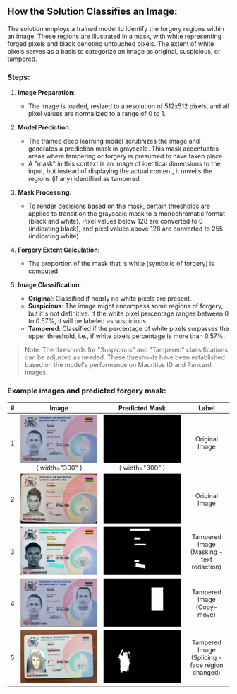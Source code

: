 ## How the Solution Classifies an Image:
The solution employs a trained model to identify the forgery regions within an image. These regions are illustrated in a mask, with white representing forged pixels and black denoting untouched pixels. The extent of white pixels serves as a basis to categorize an image as original, suspicious, or tampered.

### Steps:
1. **Image Preparation**:
    - The image is loaded, resized to a resolution of 512x512 pixels, and all pixel values are normalized to a range of 0 to 1.

2. **Model Prediction**:
    - The trained deep learning model scrutinizes the image and generates a prediction mask in grayscale. This mask accentuates areas where tampering or forgery is presumed to have taken place.
   - A "mask" in this context is an image of identical dimensions to the input, but instead of displaying the actual content, it unveils the regions (if any) identified as tampered.

3. **Mask Processing**:
    - To render decisions based on the mask, certain thresholds are applied to transition the grayscale mask to a monochromatic format (black and white). Pixel values below 128 are converted to 0 (indicating black), and pixel values above 128 are converted to 255 (indicating white).

4. **Forgery Extent Calculation**:
    - The proportion of the mask that is white (symbolic of forgery) is computed.

5. **Image Classification**:
    - **Original**: Classified if nearly no white pixels are present.
    - **Suspicious**: The image might encompass some regions of forgery, but it's not definitive. If the white pixel percentage ranges between 0 to 0.57%, it will be labeled as suspicious.
    - **Tampered**: Classified if the percentage of white pixels surpasses the upper threshold, i.e., if white pixels percentage is more than 0.57%.

> Note: The thresholds for "Suspicious" and "Tampered" classifications can be adjusted as needed. These thresholds have been established based on the model's performance on Mauritius ID and Pancard images.


### Example images and predicted forgery mask:

|  #  |    Image  | Predicted Mask | Label |
|:---:|:---------:|:--------------:|:-----:|
| 1| ![Image1](assets/images/samples_with_predicted_mask/original/01-original.jpeg){ width="300" } | ![PredictedMask1](assets/images/samples_with_predicted_mask/original/01-original-predicted-mask.png){ width="300" } | Original Image |
| 2| ![Image2](assets/images/samples_with_predicted_mask/original/02-original.jpg) | ![PredictedMask2](assets/images/samples_with_predicted_mask/original/02-original-predicted-mask.png) | Original Image |
| 3| ![Image3](assets/images/samples_with_predicted_mask/tampered/tampered-01.jpeg) | ![PredictedMask3](assets/images/samples_with_predicted_mask/tampered/tampered-01-predicted-mask.png) | Tampered Image (Masking - text redaction) |
| 4| ![Image4](assets/images/samples_with_predicted_mask/tampered/tampered-02.jpeg) | ![PredictedMask4](assets/images/samples_with_predicted_mask/tampered/tampered-02-predicted-mask.png) | Tampered Image (Copy-move)|
| 5| ![Image5](assets/images/samples_with_predicted_mask/tampered/tampered-03-slicing.png) | ![PredictedMask2](assets/images/samples_with_predicted_mask/tampered/tampered-03-slicing-predicted-mask.png) | Tampered Image (Splicing - face region changed) |
